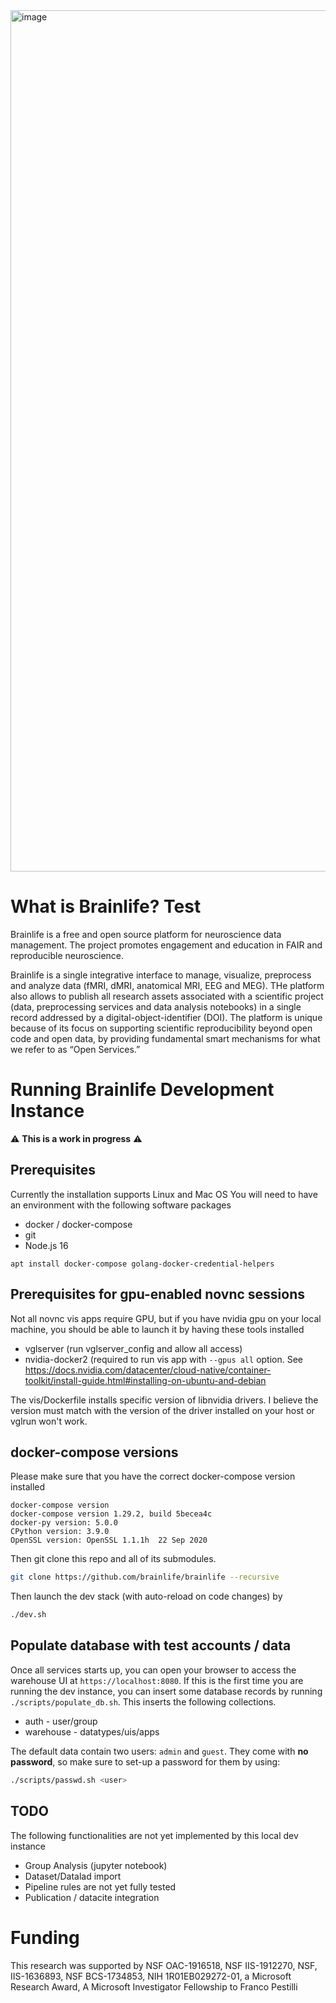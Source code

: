 
<img width="1378" alt="image" src="https://user-images.githubusercontent.com/2119795/187248731-196fd4ad-36ef-4f81-a8d6-fc00dab73564.png">

# What is Brainlife? Test

Brainlife is a free and open source platform for neuroscience data management. The project promotes engagement and education in FAIR and reproducible neuroscience.

Brainlife is a single integrative interface to manage, visualize, preprocess and analyze data (fMRI, dMRI, anatomical MRI, EEG and MEG). THe platform also allows to publish all research assets associated with a scientific project (data, preprocessing services and data analysis notebooks) in a single record addressed by a digital-object-identifier (DOI). The platform is unique because of its focus on supporting scientific reproducibility beyond open code and open data, by providing fundamental smart mechanisms for what we refer to as “Open Services.” 

# Running Brainlife Development Instance

:warning: **This is a work in progress** :warning:

## Prerequisites

Currently the installation supports Linux and Mac OS
You will need to have an environment with the following software packages

* docker / docker-compose 
* git
* Node.js 16 

```
apt install docker-compose golang-docker-credential-helpers
```

## Prerequisites for gpu-enabled novnc sessions

Not all novnc vis apps require GPU, but if you have nvidia gpu on your local machine, you should be
able to launch it by having these tools installed

* vglserver (run vglserver_config and allow all access)
* nvidia-docker2 (required to run vis app with `--gpus all` option. See https://docs.nvidia.com/datacenter/cloud-native/container-toolkit/install-guide.html#installing-on-ubuntu-and-debian

The vis/Dockerfile installs specific version of libnvidia drivers. I believe the version must match with the
version of the driver installed on your host or vglrun won't work.

## docker-compose versions

Please make sure that you have the correct docker-compose version installed

```
docker-compose version
docker-compose version 1.29.2, build 5becea4c
docker-py version: 5.0.0
CPython version: 3.9.0
OpenSSL version: OpenSSL 1.1.1h  22 Sep 2020
```

Then git clone this repo and all of its submodules.

```bash
git clone https://github.com/brainlife/brainlife --recursive 
```

Then launch the dev stack (with auto-reload on code changes) by

```bash
./dev.sh
```

## Populate database with test accounts / data

Once all services starts up, you can open your browser to access the warehouse UI at `https://localhost:8080`. If this is the first time you are running the dev instance, you can insert some database records by running `./scripts/populate_db.sh`. This inserts the following collections.

* auth - user/group
* warehouse - datatypes/uis/apps

The default data contain two users: `admin` and `guest`.
They come with **no password**, so make sure to set-up a password for them by using:

```bash
./scripts/passwd.sh <user>
```

## TODO

The following functionalities are not yet implemented by this local dev instance

* Group Analysis (jupyter notebook)
* Dataset/Datalad import
* Pipeline rules are not yet fully tested
* Publication / datacite integration

# Funding

This research was supported by NSF OAC-1916518, NSF IIS-1912270, NSF, IIS-1636893, NSF BCS-1734853, NIH 1R01EB029272-01, a Microsoft Research Award, A Microsoft Investigator Fellowship to Franco Pestilli
